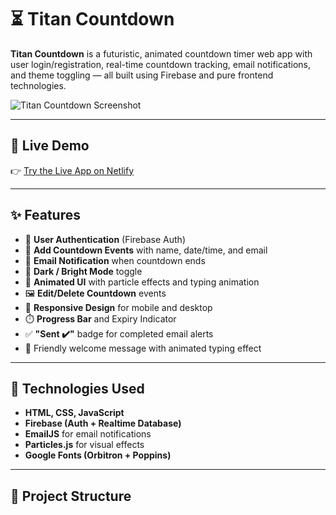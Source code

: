 # ⏳ Titan Countdown

**Titan Countdown** is a futuristic, animated countdown timer web app with user login/registration, real-time countdown tracking, email notifications, and theme toggling — all built using Firebase and pure frontend technologies.

![Titan Countdown Screenshot](https://your-screenshot-url.com)

---

## 🚀 Live Demo

👉 [Try the Live App on Netlify](https://your-netlify-link.netlify.app)

---

## ✨ Features

- 🔐 **User Authentication** (Firebase Auth)
- 📆 **Add Countdown Events** with name, date/time, and email
- 📩 **Email Notification** when countdown ends
- 🎨 **Dark / Bright Mode** toggle
- 🧠 **Animated UI** with particle effects and typing animation
- 🖼️ **Edit/Delete Countdown** events
- 📱 **Responsive Design** for mobile and desktop
- ⏱️ **Progress Bar** and Expiry Indicator
- ✅ **"Sent ✔️"** badge for completed email alerts
- 🎉 Friendly welcome message with animated typing effect

---

## 🔧 Technologies Used

- **HTML, CSS, JavaScript**
- **Firebase (Auth + Realtime Database)**
- **EmailJS** for email notifications
- **Particles.js** for visual effects
- **Google Fonts (Orbitron + Poppins)**

---

## 📁 Project Structure

